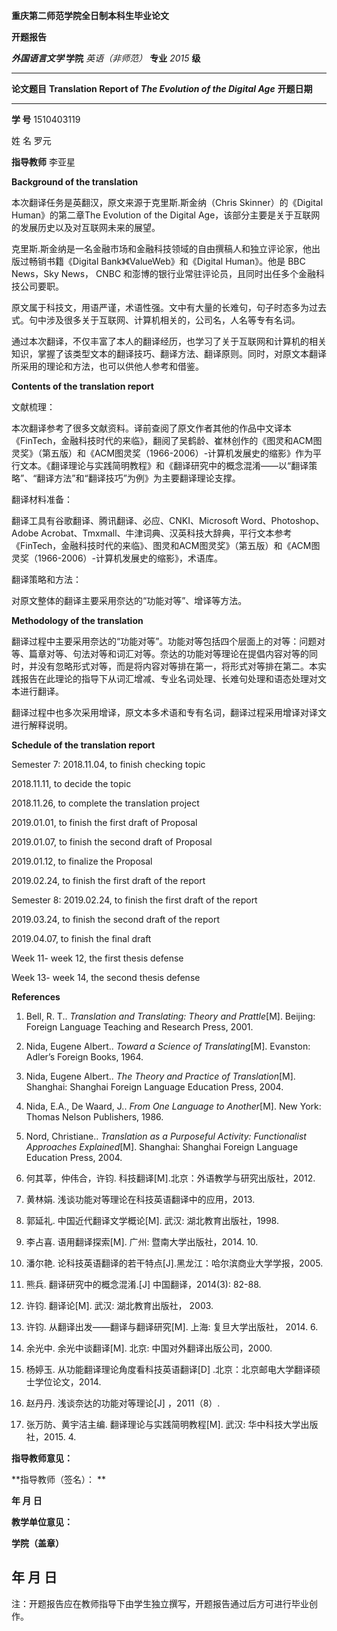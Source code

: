 **重庆第二师范学院全日制本科生毕业论文**

**开题报告**

***外国语言文学* 学院** *英语（非师范）* **专业** *2015* **级**

----------------------------------------------------------------------------------------------------------------------------------------------------------------------------------------------------------------------------------------------------------------------------------------------------------------------------------------------------------------------------------------------------------------------------------------------------
  **论文题目**                                                                                                                                                                                                                                                                                                                            **Translation Report of *The Evolution of the Digital Age***   **开题日期**   
--------------------------------------------------------------------------------------------------------------------------------------------------------------------------------------------------------------------------------------------------------------------------------------------------------------------------------------- -------------------------------------------------------------- -------------- ------ -------------- --------
  **学 号**                                                                                                                                                                                                                                                                                                                               1510403119                                                     

姓 名      罗元  

 **指导教师**   李亚星

  **Background of the translation**

  本次翻译任务是英翻汉，原文来源于克里斯.斯金纳（Chris Skinner）的《Digital Human》的第二章The Evolution of the Digital Age，该部分主要是关于互联网的发展历史以及对互联网未来的展望。

  克里斯.斯金纳是一名金融市场和金融科技领域的自由撰稿人和独立评论家，他出版过畅销书籍《Digital Bank》《ValueWeb》和《Digital Human》。他是 BBC News，Sky News， CNBC 和澎博的银行业常驻评论员，且同时出任多个金融科技公司要职。

  原文属于科技文，用语严谨，术语性强。文中有大量的长难句，句子时态多为过去式。句中涉及很多关于互联网、计算机相关的，公司名，人名等专有名词。

  通过本次翻译，不仅丰富了本人的翻译经历，也学习了关于互联网和计算机的相关知识，掌握了该类型文本的翻译技巧、翻译方法、翻译原则。同时，对原文本翻译所采用的理论和方法，也可以供他人参考和借鉴。

  **Contents of the translation report**

  文献梳理：

  本次翻译参考了很多文献资料。译前查阅了原文作者其他的作品中文译本《FinTech，金融科技时代的来临》，翻阅了吴鹤龄、崔林创作的《图灵和ACM图灵奖》（第五版）和《ACM图灵奖（1966-2006）-计算机发展史的缩影》作为平行文本。《翻译理论与实践简明教程》和《翻译研究中的概念混淆——以“翻译策略”、“翻译方法”和“翻译技巧”为例》为主要翻译理论支撑。

  翻译材料准备：

  翻译工具有谷歌翻译、腾讯翻译、必应、CNKI、Microsoft Word、Photoshop、Adobe Acrobat、Tmxmall、牛津词典、汉英科技大辞典，平行文本参考《FinTech，金融科技时代的来临》、图灵和ACM图灵奖》（第五版）和《ACM图灵奖（1966-2006）-计算机发展史的缩影》，术语库。

  翻译策略和方法：

  对原文整体的翻译主要采用奈达的“功能对等”、增译等方法。

  **Methodology of the translation**

  翻译过程中主要采用奈达的“功能对等”。功能对等包括四个层面上的对等：问题对等、篇章对等、句法对等和词汇对等。奈达的功能对等理论在提倡内容对等的同时，并没有忽略形式对等，而是将内容对等排在第一，将形式对等排在第二。本实践报告在此理论的指导下从词汇增减、专业名词处理、长难句处理和语态处理对文本进行翻译。

  翻译过程中也多次采用增译，原文本多术语和专有名词，翻译过程采用增译对译文进行解释说明。

  **Schedule of the translation report**

  Semester 7: 2018.11.04, to finish checking topic

  2018.11.11, to decide the topic

  2018.11.26, to complete the translation project

  2019.01.01, to finish the first draft of Proposal

  2019.01.07, to finish the second draft of Proposal

  2019.01.12, to finalize the Proposal

  2019.02.24, to finish the first draft of the report

  Semester 8: 2019.02.24, to finish the first draft of the report

  2019.03.24, to finish the second draft of the report

  2019.04.07, to finish the final draft

  Week 11- week 12, the first thesis defense

  Week 13- week 14, the second thesis defense

  **References**

  1.  Bell, R. T.. *Translation and Translating: Theory and Prattle*\[M\]. Beijing: Foreign Language Teaching and Research Press, 2001.
  
  2.  Nida, Eugene Albert.. *Toward a Science of Translating*\[M\]. Evanston: Adler’s Foreign Books, 1964.
  
  3.  Nida, Eugene Albert.. *The Theory and Practice of Translation*\[M\]. Shanghai: Shanghai Foreign Language Education Press, 2004.
  
  4.  Nida, E.A., De Waard, J.. *From One Language to Another*\[M\]. New York: Thomas Nelson Publishers, 1986.
  
  5.  Nord, Christiane.. *Translation as a Purposeful Activity: Functionalist Approaches Explained*\[M\]. Shanghai: Shanghai Foreign Language Education Press, 2004.
  
  6.  何其莘，仲伟合，许钧. 科技翻译\[M\].北京：外语教学与研究出版社，2012.
  
  7.  黄林娟. 浅谈功能对等理论在科技英语翻译中的应用，2013.
  
  8.  郭延礼. 中国近代翻译文学概论\[M\]. 武汉: 湖北教育出版社，1998.
  
  9.  李占喜. 语用翻译探索\[M\]. 广州: 暨南大学出版社，2014. 10.
  
  10. 潘尔艳. 论科技英语翻译的若干特点\[J\].黑龙江：哈尔滨商业大学学报，2005.
  
  11. 熊兵. 翻译研究中的概念混淆.\[J\] 中国翻译，2014(3): 82-88.
  
  12. 许钧. 翻译论\[M\]. 武汉: 湖北教育出版社， 2003.
  
  13. 许钧. 从翻译出发——翻译与翻译研究\[M\]. 上海: 复旦大学出版社， 2014. 6.
  
  14. 余光中. 余光中谈翻译\[M\]. 北京: 中国对外翻译出版公司，2000.
  
  15. 杨婷玉. 从功能翻译理论角度看科技英语翻译\[D\] .北京：北京邮电大学翻译硕士学位论文，2014.
  
  16. 赵丹丹. 浅谈奈达的功能对等理论\[J\] ，2011（8）.
  
  17. 张万防、黄宇洁主编. 翻译理论与实践简明教程\[M\]. 武汉: 华中科技大学出版社，2015. 4.


  **指导教师意见：**

  **指导教师（签名）： **

  **年 月 日**

  **教学单位意见：**

  **学院（盖章）**

  **年 月 日**
  ----------------------------------------------------------------------------------------------------------------------------------------------------------------------------------------------------------------------------------------------------------------------------------------------------------------------------------------------------------------------------------------------------------------------------------------------------

注：开题报告应在教师指导下由学生独立撰写，开题报告通过后方可进行毕业创作。
